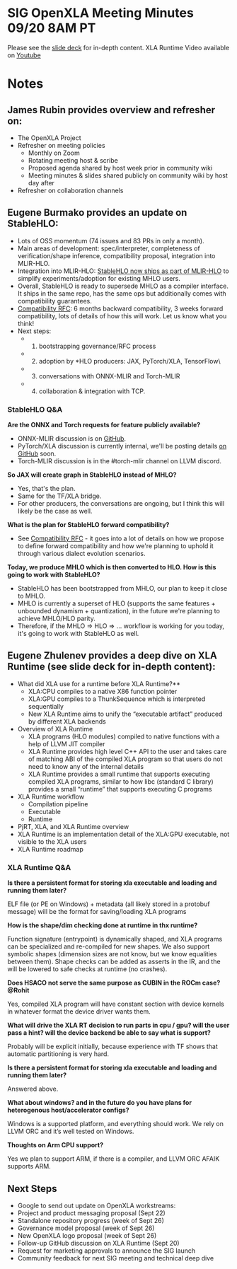 # SIG OpenXLA Meeting Minutes 09/20 8AM PT

Please see the [slide deck](https://github.com/openxla/community/blob/main/meetings/20220920-community-meeting/%5BPublic%5D%20SIG%20OpenXLA%20Meeting%202022.9.20.pdf) for in-depth content. XLA Runtime Video available on [Youtube](https://www.youtube.com/watch?v=ZGkzlapWUzU)

# Notes

## James Rubin provides overview and refresher on:
 * The OpenXLA Project
 * Refresher on meeting policies
   * Monthly on Zoom
   * Rotating meeting host & scribe
   * Proposed agenda shared by host week prior in community wiki
   * Meeting minutes & slides shared publicly on community wiki by host day after
 * Refresher on collaboration channels

## Eugene Burmako provides an update on StableHLO:
 * Lots of OSS momentum (74 issues and 83 PRs in only a month).
 * Main areas of development: spec/interpreter, completeness of verification/shape inference, compatibility proposal, integration into MLIR-HLO.
 * Integration into MLIR-HLO: [StableHLO now ships as part of MLIR-HLO](https://github.com/tensorflow/mlir-hlo/tree/master/stablehlo) to simplify experiments/adoption for existing MHLO users.
 * Overall, StableHLO is ready to supersede MHLO as a compiler interface. It ships in the same repo, has the same ops but additionally comes with compatibility guarantees.
 * [Compatibility RFC](https://github.com/openxla/stablehlo/pull/115): 6 months backward compatibility, 3 weeks forward compatibility, lots of details of how this will work. Let us know what you think!
 * Next steps: 
   * 1) bootstrapping governance/RFC process
   * 2) adoption by *HLO producers: JAX, PyTorch/XLA, TensorFlow\
   * 3) conversations with ONNX-MLIR and Torch-MLIR
   * 4) collaboration & integration with TCP.

### StableHLO Q&A

**Are the ONNX and Torch requests for feature publicly available?**
 * ONNX-MLIR discussion is on [GitHub](https://github.com/tensorflow/mlir-hlo/issues/44). 
 * PyTorch/XLA discussion is currently internal, we'll be posting details [on GitHub](https://github.com/pytorch/xla) soon.
 * Torch-MLIR discussion is in the #torch-mlir channel on LLVM discord.

**So JAX will create graph in StableHLO instead of MHLO?**
 * Yes, that's the plan.
 * Same for the TF/XLA bridge.
 * For other producers, the conversations are ongoing, but I think this will likely be the case as well.

**What is the plan for StableHLO forward compatibility?**
 * See [Compatibility RFC](https://github.com/openxla/stablehlo/pull/115) - it goes into a lot of details on how we propose to define forward compatibility and how we're planning to uphold it through various dialect evolution scenarios.

**Today, we produce MHLO which is then converted to HLO. How is this going to work with StableHLO?**
 * StableHLO has been bootstrapped from MHLO, our plan to keep it close to MHLO.
 * MHLO is currently a superset of HLO (supports the same features + unbounded dynamism + quantization), in the future we're planning to achieve MHLO/HLO parity.
 * Therefore, if the MHLO => HLO => ... workflow is working for you today, it's going to work with StableHLO as well.

## Eugene Zhulenev provides a deep dive on XLA Runtime (see slide deck for in-depth content): 
 * What did XLA use for a runtime before XLA Runtime?**
   * XLA:CPU compiles to a native X86 function pointer
   * XLA:GPU compiles to a ThunkSequence which is interpreted sequentially
   * New XLA Runtime aims to unify the “executable artifact” produced by different XLA backends
 * Overview of XLA Runtime
   * XLA programs (HLO modules) compiled to native functions with a help of LLVM JIT compiler
   * XLA Runtime provides high level C++ API to the user and takes care of matching ABI of the compiled XLA program so that users do not need to know any of the internal details
   * XLA Runtime provides a small runtime that supports executing compiled XLA programs, similar to how libc (standard C library) provides a small “runtime” that supports executing C programs
 * XLA Runtime workflow
   * Compilation pipeline
   * Executable
   * Runtime
 * PjRT, XLA, and XLA Runtime overview
 * XLA Runtime is an implementation detail of the XLA:GPU executable, not visible to the XLA users
 * XLA Runtime roadmap

### XLA Runtime Q&A

**Is there a persistent format for storing xla executable and loading and running them later?**

ELF file (or PE on Windows) + metadata (all likely stored in a protobuf message) will be the format for saving/loading XLA programs

**How is the shape/dim checking done at runtime in thx runtime?**

Function signature (entrypoint) is dynamically shaped, and XLA programs can be specialized and re-compiled for new shapes. We also support symbolic shapes (dimension sizes are not know, but we know equalities between them). Shape checks can be added as asserts in the IR, and the will be lowered to safe checks at runtime (no crashes).

**Does HSACO not serve the same purpose as CUBIN in the ROCm case? @Rohit**

Yes, compiled XLA program will have constant section with device kernels in whatever format the device driver wants them.

**What will drive the XLA RT decision to run parts in cpu / gpu? will the user pass a hint? will the device backend be able to say what is support?**

Probably will be explicit initially, because experience with TF shows that automatic partitioning is very hard.

**Is there a persistent format for storing xla executable and loading and running them later?**

Answered above. 

**What about windows? and in the future do you have plans for heterogenous host/accelerator configs?**

Windows is a supported platform, and everything should work. We rely on LLVM ORC and it’s well tested on Windows.

**Thoughts on Arm CPU support?** 

Yes we plan to support ARM, if there is a compiler, and LLVM ORC AFAIK supports ARM. 

## Next Steps

 * Google to send out update on OpenXLA workstreams:
 * Project and product messaging proposal (Sept 22)
 * Standalone repository progress (week of Sept 26)
 * Governance model proposal (week of Sept 26)
 * New OpenXLA logo proposal  (week of Sept 26)
 * Follow-up GitHub discussion on XLA Runtime (Sept 20)
 * Request for marketing approvals to announce the SIG launch
 * Community feedback for next SIG meeting and technical deep dive
